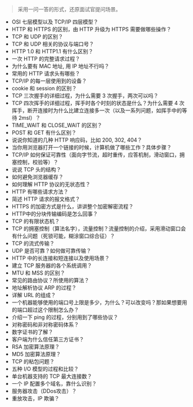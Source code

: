 > 采用一问一答的形式，还原面试官提问场景。

- OSI 七层模型以及 TCP/IP 四层模型？
- HTTP 和 HTTPS 的区别，由 HTTP 升级为 HTTPS 需要做哪些操作？
- TCP 和 UDP 的区别？
- TCP 和 UDP 相关的协议与端口号？
- HTTP 1.0 和 HTTP1.1 有什么区别？
- 一次 HTTP 的完整请求过程？
- 为什么要有 MAC 地址,  用 IP 地址不行吗？
- 常用的 HTTP 请求头有哪些？
- TCP/IP 的每一层使用到的设备？
- cookie 和 session 的区别？
- TCP 三次握手的详细过程，为什么需要 3 次握手，两次可以吗？
- TCP 四次挥手的详细过程，挥手时各个时刻的状态是什么？为什么需要 4 次挥手，断开连接时为什么比建立连接多一次（以及一系列问题，如挥手中的等待 2msl）？
- TIME_WAIT 和 CLOSE_WAIT 的区别？
- POST 和 GET 有什么区别？
- 说说你知道的几种 HTTP 响应码，比如 200, 302, 404？
- 当你用浏览器打开一个链接的时候，计算机做了哪些工作？具体步骤？
- TCP/IP 如何保证可靠性（面向字节流，超时重传，应答机制，滑动窗口，拥塞控制，校验等）？
- 说说 TCP 头的结构？
- 如何避免浏览器缓存？
- 如何理解 HTTP 协议的无状态性？
- HTTP 有哪些请求方法？
- 简述 HTTP 请求的报⽂格式？
- HTTPS 的加密方式是什么，讲讲整个加密解密流程？
- HTTP中的分块传输编码是怎么回事？
- TCP 的有限状态机？
- TCP 的拥塞控制（算法名字），流量控制？流量控制的介绍，采用滑动窗口会有什么问题（死锁可能，糊涂窗口综合征）？
- TCP 的流式传输？
- UDP 是否可靠？如何做可靠传输？
- HTTP 中的长连接和短连接以及使用场景？
- 建立 TCP 服务器的各个系统调用？
- MTU 和 MSS 的区别？
- 常见的路由协议？所使用的算法？
- 地址解析协议 ARP 的过程？
- 详解 URL 的组成？
- 一个机器能够使用的端口号上限是多少，为什么？可以改变吗？那如果想要用的端口超过这个限制怎么办？
- 介绍一下 ping 的过程，分别用到了哪些协议？
- 对称密码和非对称密码体系？
- 数字证书的了解？
- 客户端为什么信任第三方证书？
- RSA 加密算法原理？
- MD5 加密算法原理？
- TCP 的粘包问题？
- 五种 I/O 模型的过程和比较？
- 单台机器支持的 TCP 最大连接数？
- 一个 IP 配置多个域名，靠什么识别？
- 服务器攻击（DDos攻击）？
- 重放攻击，IP 欺骗？
